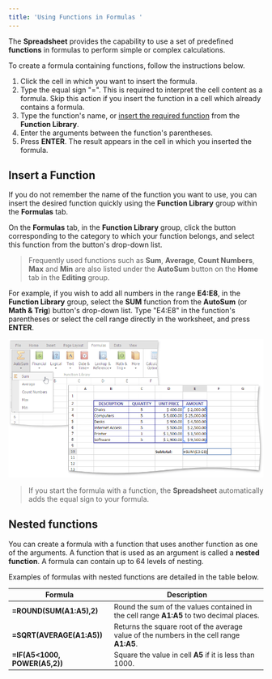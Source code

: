 ```yaml
---
title: 'Using Functions in Formulas '
---
```

The **Spreadsheet** provides the capability to use a set of predefined **functions** in formulas to perform simple or complex calculations.

To create a formula containing functions, follow the instructions below.
1. Click the cell in which you want to insert the formula.
2. Type the equal sign "=". This is required to interpret the cell content as a formula. Skip this action if you insert the function in a cell which already contains a formula.
3. Type the function's name, or [insert the required function](#insertfunction) from the **Function Library**.
4. Enter the arguments between the function's parentheses.
5. Press **ENTER**. The result appears in the cell in which you inserted the formula.

## <a name="insertfunction"/>Insert a Function
If you do not remember the name of the function you want to use, you can insert the desired function quickly using the **Function Library** group within the **Formulas** tab.

On the **Formulas** tab, in the **Function Library** group, click the button corresponding to the category to which your function belongs, and select this function from the button's drop-down list.

> Frequently used functions such as **Sum**, **Average**, **Count Numbers**, **Max** and **Min** are also listed under the **AutoSum** button on the **Home** tab in the **Editing** group.

For example, if you wish to add all numbers in the range **E4:E8**, in the **Function Library** group, select the **SUM** function from the **AutoSum** (or **Math &amp; Trig**) button's drop-down list. Type "E4:E8" in the function's parentheses or select the cell range directly in the worksheet, and press **ENTER**.

![EUD_ASPxSpreadsheet_Formulas_InsertFunction](../../../images/Img26285.png)

> If you start the formula with a function, the **Spreadsheet** automatically adds the equal sign to your formula.

## <a name="nestedfunction"/>Nested functions
You can create a formula with a function that uses another function as one of the arguments. A function that is used as an argument is called a **nested function**. A formula can contain up to 64 levels of nesting.

Examples of formulas with nested functions are detailed in the table below.

| Formula | Description |
|---|---|
| **=ROUND(SUM(A1:A5),2)** | Round the sum of the values contained in the cell range **A1:A5** to two decimal places. |
| **=SQRT(AVERAGE(A1:A5))** | Returns the square root of the average value of the numbers in the cell range **A1:A5**. |
| **=IF(A5&LT;1000, POWER(A5,2))** | Square the value in cell **A5** if it is less than 1000. |